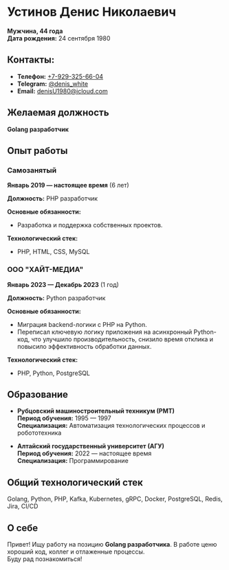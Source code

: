 # Устинов Денис Николаевич

**Мужчина, 44 года**  
**Дата рождения:** 24 сентября 1980  

## Контакты:  
- **Телефон:** [+7-929-325-66-04](tel:+79293256604)
- **Telegram:** [@denis_white](https://t.me/denis_white)  
- **Email:** [denisU1980@icloud.com](mailto:denisU1980@icloud.com)  

## Желаемая должность

**Golang разработчик**  

## Опыт работы

### Самозанятый  
**Январь 2019 — настоящее время** (6 лет)  

**Должность:** PHP разработчик  

**Основные обязанности:**  
- Разработка и поддержка собственных проектов.  

**Технологический стек:**  
- PHP, HTML, CSS, MySQL  

### ООО "ХАЙТ-МЕДИА"  
**Январь 2023 — Декабрь 2023** (1 год)  

**Должность:** Python разработчик  

**Основные обязанности:**  
- Миграция backend-логики с PHP на Python.  
- Переписал ключевую логику приложения на асинхронный Python-код, что улучшило производительность, снизило время отклика и повысило эффективность обработки данных.  

**Технологический стек:**  
- PHP, Python, PostgreSQL  

## Образование

- **Рубцовский машиностроительный техникум (РМТ)**  
  **Период обучения:** 1995 — 1997  
  **Специализация:** Автоматизация технологических процессов и робототехника  

- **Алтайский государственный университет (АГУ)**  
  **Период обучения:** 2022 — настоящее время  
  **Специализация:** Программирование  

## Общий технологический стек

Golang, Python, PHP, Kafka, Kubernetes, gRPC, Docker, PostgreSQL, Redis, Jira, CI/CD

## О себе

Привет! Ищу работу на позицию **Golang разработчика**. В работе ценю хороший код, коллег и отлаженные процессы.  
Буду рад познакомиться!
